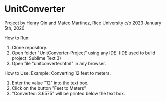 # UnitConverter
Project by Henry Qin and Mateo Martinez, Rice University c/o 2023
January 5th, 2020

How to Run:
  1. Clone repository.
  2. Open folder "UnitConverter-Project" using any IDE. (IDE used to build project: Sublime Text 3)
  3. Open file "unitconverter.html" in any browser.

How to Use:
  Example: Converting 12 feet to meters.
  1. Enter the value "12" into the text box.
  2. Click on the button "Feet to Meters"
  3. "Converted: 3.6575" will be printed below the text box.
